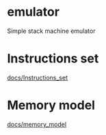 # emulator
Simple stack machine emulator

# Instructions set
[docs/Instructions_set](docs/Instructions_set)

# Memory model
[docs/memory_model](docs/memory_model)